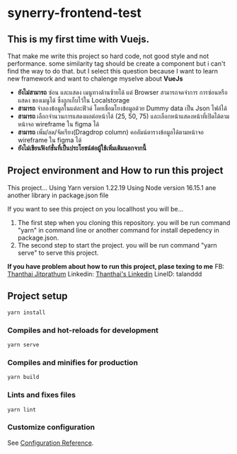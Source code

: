 # synerry-frontend-test

## This is my first time with Vuejs.
That make me write this project so hard code, not good style and not performance. some similarity tag should be create a component but i can't find the way to do that. but I select this question because I want to learn new framework and want to chalenge myselve about **VueJs**

- **ยังไม่สามารถ** ซ่อน และแสดง เมนูทางด้านซ้ายได้ แต่ Browser สามารถจดจำการ การซ่อนหรือแสดง ของเมนูได้ ซึ่งถูกเก็บไว้ใน Localstorage
- **สามารถ** จำลองข้อมูลในแต่ละฟิวด์ โดยเชื่อมโยงข้อมูลด้วย Dummy data เป็น Json ไฟล์ได้
- **สามารถ** เลือกจำนวนการแสดงผลต่อหน้าได้ (25, 50, 75) และเลือกหน้าแสดงหน้าที่เปิดได้ตามหน้าจอ wireframe ใน figma ได้
- **สามารถ** เพิ่ม/ลด/จัดเรียง(Dragdrop column) คอลัมน์ตารางข้อมูลได้ตามหน้าจอ wireframe ใน figma ได้
- **ยังไม่เขียนฟังก์ชั่นที่เป็นประโยชน์ต่อผู้ใช้เพิ่มเติมนอกจากนี้**

## Project environment and How to run this project
This project...
Using Yarn version 1.22.19
Using Node version 16.15.1
ane another library in package.json file

If you want to see this project on you locallhost you will be...
1. The first step when you cloning this repository. you will be run command "yarn" in command line or another command for install depedency in package.json.
2. The second step to start the project. you will be run command "yarn serve" to serve this project.

**If you have problem about how to run this project, plase texing to me**
FB: [Thanthai Jitprathum](https://web.facebook.com/tanthai.jitprathum)
Linkedin: [Thanthai's Linkedin](www.linkedin.com/in/thanthai-jitprathum)
LineID: talanddd

## Project setup
```
yarn install
```

### Compiles and hot-reloads for development
```
yarn serve
```

### Compiles and minifies for production
```
yarn build
```

### Lints and fixes files
```
yarn lint
```

### Customize configuration
See [Configuration Reference](https://cli.vuejs.org/config/).
